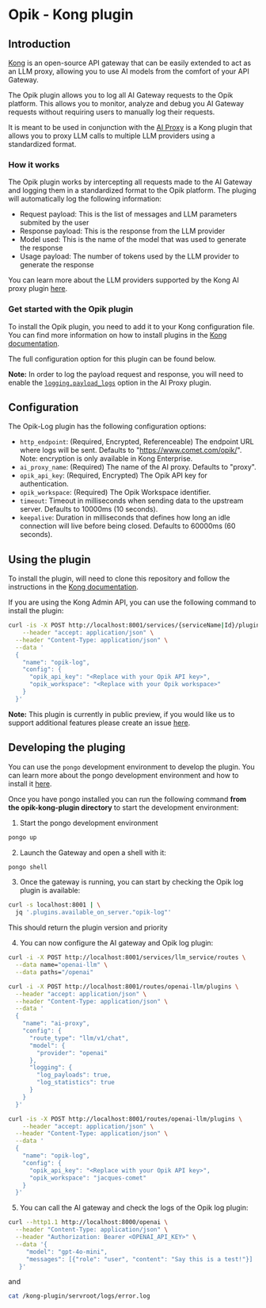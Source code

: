 # Opik - Kong plugin

## Introduction
[Kong](https://docs.konghq.com/gateway/latest/ai-gateway/) is an open-source API gateway that can be easily extended to act as an LLM proxy, allowing you to use AI models from the comfort of your API Gateway.

The Opik plugin allows you to log all AI Gateway requests to the Opik platform. This allows you to monitor, analyze and debug you AI Gateway requests without requiring users to manually log their requests.

It is meant to be used in conjunction with the [AI Proxy](https://docs.konghq.com/hub/kong-inc/ai-proxy/) is a Kong plugin that allows you to proxy LLM calls to multiple LLM providers using a standardized format.

### How it works

The Opik plugin works by intercepting all requests made to the AI Gateway and logging them in a standardized format to the Opik platform. The pluging will automatically log the following information:

- Request payload: This is the list of messages and LLM parameters submited by the user
- Response payload: This is the response from the LLM provider
- Model used: This is the name of the model that was used to generate the response
- Usage payload: The number of tokens used by the LLM provider to generate the response

You can learn more about the LLM providers supported by the Kong AI proxy plugin [here](https://docs.konghq.com/hub/kong-inc/ai-proxy/).

### Get started with the Opik plugin

To install the Opik plugin, you need to add it to your Kong configuration file. You can find more information on how to install plugins in the [Kong documentation](https://docs.konghq.com/gateway/3.9.x/plugin-development/distribution/#packaging-sources).

The full configuration option for this plugin can be found below.

**Note:** In order to log the payload request and response, you will need to enable the [`logging.payload_logs`](https://docs.konghq.com/hub/kong-inc/ai-proxy/configuration/#config-logging-log_payloads) option in the AI Proxy plugin.

## Configuration

The Opik-Log plugin has the following configuration options:

- `http_endpoint`: (Required, Encrypted, Referenceable) The endpoint URL where logs will be sent. Defaults to "https://www.comet.com/opik/". Note: encryption is only available in Kong Enterprise.
- `ai_proxy_name`: (Required) The name of the AI proxy. Defaults to "proxy".
- `opik_api_key`: (Required, Encrypted) The Opik API key for authentication.
- `opik_workspace`: (Required) The Opik Workspace identifier.
- `timeout`: Timeout in milliseconds when sending data to the upstream server. Defaults to 10000ms (10 seconds).
- `keepalive`: Duration in milliseconds that defines how long an idle connection will live before being closed. Defaults to 60000ms (60 seconds).

## Using the plugin

To install the plugin, will need to clone this repository and follow the instructions in the [Kong documentation](https://docs.konghq.com/gateway/3.9.x/plugin-development/distribution/#packaging-sources).

If you are using the Kong Admin API, you can use the following command to install the plugin:

```bash
curl -is -X POST http://localhost:8001/services/{serviceName|Id}/plugins \
    --header "accept: application/json" \
  --header "Content-Type: application/json" \
  --data '
  {
    "name": "opik-log",
    "config": {
      "opik_api_key": "<Replace with your Opik API key>",
      "opik_workspace": "<Replace with your Opik workspace>"
    }
  }'
```

**Note:** This plugin is currently in public preview, if you would like us to support additional features please create an issue [here](https://github.com/comet-ml/opik/issues).

## Developing the pluging

You can use the `pongo` development environment to develop the plugin. You can learn more about the pongo development environment and how to install it [here](https://github.com/Kong/kong-pongo?tab=readme-ov-file#installation).

Once you have pongo installed you can run the following command **from the opik-kong-plugin directory** to start the development environment:

1. Start the pongo development environment
```bash
pongo up
```

2. Launch the Gateway and open a shell with it:

```bash
pongo shell
```

3. Once the gateway is running, you can start by checking the Opik log plugin is available:

```bash
curl -s localhost:8001 | \
  jq '.plugins.available_on_server."opik-log"'
```

This should return the plugin version and priority

4. You can now configure the AI gateway and Opik log plugin:

```bash
curl -i -X POST http://localhost:8001/services/llm_service/routes \
  --data name="openai-llm" \
  --data paths="/openai"

curl -i -X POST http://localhost:8001/routes/openai-llm/plugins \
  --header "accept: application/json" \
  --header "Content-Type: application/json" \
  --data '
  {
    "name": "ai-proxy",
    "config": {
      "route_type": "llm/v1/chat",
      "model": {
        "provider": "openai"
      },
      "logging": {
        "log_payloads": true,
        "log_statistics": true
      }
    }
  }'

curl -is -X POST http://localhost:8001/routes/openai-llm/plugins \
    --header "accept: application/json" \
  --header "Content-Type: application/json" \
  --data '
  {
    "name": "opik-log",
    "config": {
      "opik_api_key": "<Replace with your Opik API key>",
      "opik_workspace": "jacques-comet"
    }
  }'
```

5. You can call the AI gateway and check the logs of the Opik log plugin:

```bash
curl --http1.1 http://localhost:8000/openai \
  --header "Content-Type: application/json" \
  --header "Authorization: Bearer <OPENAI_API_KEY>" \
  --data '{
     "model": "gpt-4o-mini",
     "messages": [{"role": "user", "content": "Say this is a test!"}]
   }'
```

and 

```bash
cat /kong-plugin/servroot/logs/error.log
```
